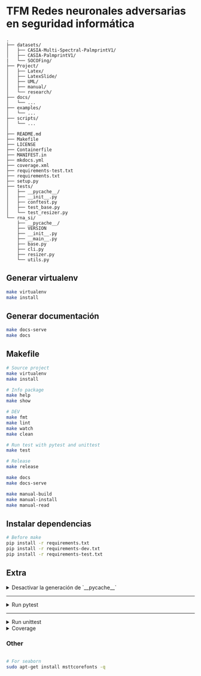# TFM Redes neuronales adversarias en seguridad informática

```
.
├── datasets/
│   ├── CASIA-Multi-Spectral-PalmprintV1/
│   ├── CASIA-PalmprintV1/
|   └── SOCOFing/
├── Project/
│   ├── Latex/
│   ├── LatexSlide/
│   ├── UML/
│   ├── manual/
│   └── research/
├── docs/
│   └── ...
├── examples/
│   └── ...
├── scripts/
│   └── ...
│  
├── README.md
├── Makefile
├── LICENSE
├── Containerfile
├── MANIFEST.in
├── mkdocs.yml
├── coverage.xml
├── requirements-test.txt
├── requirements.txt
├── setup.py
├── tests/
│   ├── __pycache__/
│   ├── __init__.py
│   ├── conftest.py
│   ├── test_base.py
│   └── test_resizer.py
└── rna_si/
    ├── __pycache__/
    ├── VERSION
    ├── __init__.py
    ├── __main__.py
    ├── base.py
    ├── cli.py
    ├── resizer.py
    └── utils.py
```

## Generar virtualenv

```bash
make virtualenv
make install
```

## Generar documentación

```bash
make docs-serve
make docs
```

## Makefile

```bash
# Source project
make virtualenv
make install

# Info package
make help
make show

# DEV
make fmt
make lint
make watch
make clean

# Run test with pytest and unittest
make test

# Release
make release

make docs
make docs-serve

make manual-build
make manual-install
make manual-read
```

## Instalar dependencias

```bash
# Before make
pip install -r requirements.txt
pip install -r requirements-dev.txt
pip install -r requirements-test.txt
```

## Extra

<details>
<summary> Desactivar la generación de `__pycache__` </summary>

```bash
export PYTHONDONTWRITEBYTECODE=1
```

</details>

---

<details>

<summary>Run pytest</summary>

```bash
pytest tests/pytest/
pytest tests/pytest/test_base.py
```

</details>

---

<details>

<summary>Run unittest</summary>

```bash
python -m unittest tests/utests/__main__.py

python -m unittest tests/utests/mock.py
python -m unittest tests/utests/module1.py
```

</details>

<details>

<summary>Coverage</summary>

```bash
# With parallel = true in .coveragerc
coverage run -m pytest -v tests/pytest/*
coverage run -m unittest -v tests/utests/*
coverage combine
# With parallel = false in .coveragerc
coverage run -a -m pytest -v tests/pytest/*
coverage run -a -m unittest -v tests/utests/*

# Generate report
coverage xml
coverage json
coverage html

python -m coverage run -m pytest -v tests/pytest/test_base.py
python -m coverage run -m unittest -v tests/utests/test_coverage.py
```

</details>

### Other

```bash

# For seaborn
sudo apt-get install msttcorefonts -q
```
